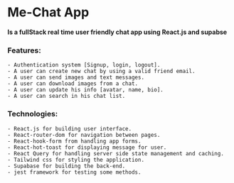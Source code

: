 # Me-Chat App
**Is a fullStack real time user friendly chat app using React.js and supabse**

### Features:
```
- Authentication system [Signup, login, logout].
- A user can create new chat by using a valid friend email.
- A user can send images and text messages.
- A user can download images from a chat.
- A user can update his info [avatar, name, bio].
- A user can search in his chat list. 
```

### Technologies:
```
- React.js for building user interface.
- React-router-dom for navigation between pages.
- React-hook-form from handling app forms.
- React-hot-toast for displaying message for user.
- React Query for handling server side state management and caching.
- Tailwind css for styling the application.
- Supabase for building the back-end.
- jest framework for testing some methods.
```
